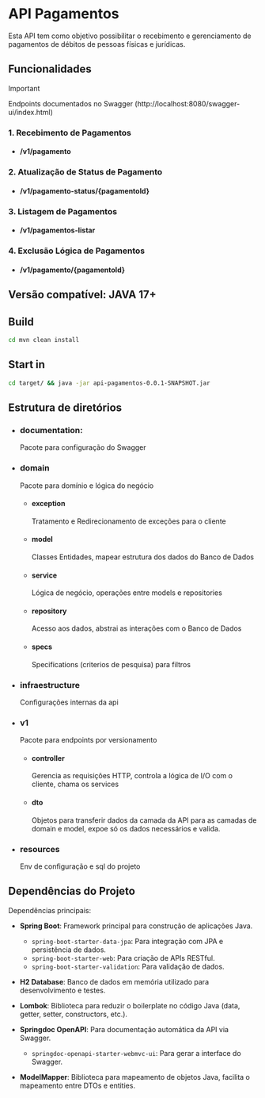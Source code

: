# API Pagamentos
Esta API tem como objetivo possibilitar o recebimento e gerenciamento de pagamentos de débitos de pessoas físicas e jurídicas.

## Funcionalidades
> [!IMPORTANT]
> Endpoints documentados no Swagger (http://localhost:8080/swagger-ui/index.html)

### 1. Recebimento de Pagamentos
- #### /v1/pagamento
### 2. Atualização de Status de Pagamento
- #### /v1/pagamento-status/{pagamentoId}
### 3. Listagem de Pagamentos
- #### /v1/pagamentos-listar
### 4. Exclusão Lógica de Pagamentos
- #### /v1/pagamento/{pagamentoId}

## Versão compatível: JAVA 17+
  
## Build
```bash
cd mvn clean install
```
## Start in
```bash
cd target/ && java -jar api-pagamentos-0.0.1-SNAPSHOT.jar
```

## Estrutura de diretórios
- ### documentation: 
  Pacote para configuração do Swagger

- ### domain 
  Pacote para domínio e lógica do negócio

  - #### exception
    Tratamento e Redirecionamento de exceções para o cliente

  - #### model
    Classes Entidades, mapear estrutura dos dados do Banco de Dados

  - #### service
    Lógica de negócio, operações entre models e repositories

  - #### repository
    Acesso aos dados, abstrai as interações com o Banco de Dados

  - #### specs
    Specifications (criterios de pesquisa) para filtros



- ### infraestructure
  Configurações internas da api

 
- ### v1
  Pacote para endpoints por versionamento

  - #### controller
    Gerencia as requisições HTTP, controla a lógica de I/O com o cliente, chama os services

  - #### dto
    Objetos para transferir dados da camada da API para as camadas de domain e model, expoe só os dados necessários e valida.

- ### resources
  Env de configuração e sql do projeto



## Dependências do Projeto
  Dependências principais:

- **Spring Boot**: Framework principal para construção de aplicações Java.
  - `spring-boot-starter-data-jpa`: Para integração com JPA e persistência de dados.
  - `spring-boot-starter-web`: Para criação de APIs RESTful.
  - `spring-boot-starter-validation`: Para validação de dados.

- **H2 Database**: Banco de dados em memória utilizado para desenvolvimento e testes.

- **Lombok**: Biblioteca para reduzir o boilerplate no código Java (data, getter, setter, constructors, etc.).

- **Springdoc OpenAPI**: Para documentação automática da API via Swagger.
  - `springdoc-openapi-starter-webmvc-ui`: Para gerar a interface do Swagger.

- **ModelMapper**: Biblioteca para mapeamento de objetos Java, facilita o mapeamento entre DTOs e entities.
